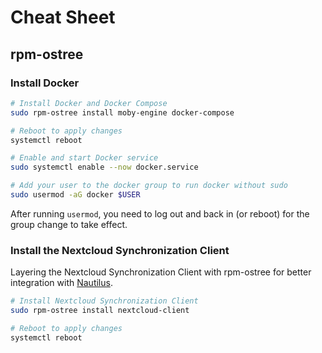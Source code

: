 # Cheat Sheet

## rpm-ostree

### Install Docker

```bash
# Install Docker and Docker Compose
sudo rpm-ostree install moby-engine docker-compose

# Reboot to apply changes
systemctl reboot

# Enable and start Docker service
sudo systemctl enable --now docker.service

# Add your user to the docker group to run docker without sudo
sudo usermod -aG docker $USER
```

After running `usermod`, you need to log out and back in (or reboot) for the group change to take effect.

### Install the Nextcloud Synchronization Client

Layering the Nextcloud Synchronization Client with rpm-ostree for better integration with [Nautilus](https://apps.gnome.org/de/Nautilus/).

```bash
# Install Nextcloud Synchronization Client
sudo rpm-ostree install nextcloud-client

# Reboot to apply changes
systemctl reboot
```
